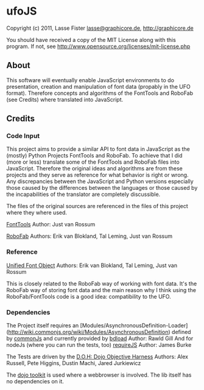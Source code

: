 ufoJS
=====

Copyright (c) 2011, Lasse Fister lasse@graphicore.de, http://graphicore.de

You should have received a copy of the MIT License along with this program.
If not, see http://www.opensource.org/licenses/mit-license.php

About
-----

This software will eventually enable JavaScript environments to do presentation,
creation and manipulation of font data (propably in the UFO format).
Therefore concepts and algorithms of the FontTools and RoboFab (see Credits)
where translated into JavaScript.

Credits
-------

### Code Input

This project aims to provide a similar API to font data in JavaScript as
the (mostly) Python Projects FontTools and RoboFab. To achieve that I did
(more or less) translate some of the  FontTools and RoboFab files into
JavaScript. Therefore the original ideas and algorithms are from these
projects and they serve as reference for what behavior is right or wrong.
Any discrepancies between the JavaScript and Python versions especially
those caused by the differences between the languages or those caused by
the incapabilities of the translator are completely discussible.

The files of the original sources are referenced in the files of this
project where they where used.

[FontTools](http://sourceforge.net/projects/fonttools/)
Author: Just van Rossum 

[RoboFab](http://www.robofab.org)
Authors: Erik van Blokland, Tal Leming, Just van Rossum

### Reference

[Unified Font Object](http://unifiedfontobject.org)
Authors:  Erik van Blokland, Tal Leming, Just van Rossum

This is closely related to the RoboFab way of working with font data.
It's the RoboFab way of storing font data and the main reason why I think
using the RoboFab/FontTools code is a good idea: compatibility to the UFO.

### Dependencies

The Project itself requires an [Modules/AsynchronousDefinition-Loader]
(http://wiki.commonjs.org/wiki/Modules/AsynchronousDefinition) defined by
[commonJs](http://www.commonjs.org/) and currently provided by
[bdload](http://bdframework.org/bdLoad/docs/bdLoad-tutorial/bdLoad-tutorial.html)
Author: Rawld Gill
And for nodeJs (where you can run the tests, too)
[requireJS](https://github.com/jrburke/r.js)
Author: James Burke

The Tests are driven by the [D.O.H: Dojo Objective Harness](http://dojotoolkit.org/reference-guide/util/doh.html)
Authors: Alex Russell, Pete Higgins, Dustin Machi, Jared Jurkiewicz

The [dojo toolkit](http://dojotoolkit.org/) is used where a webbrowser is
involved. The lib itself has no dependencies on it.
